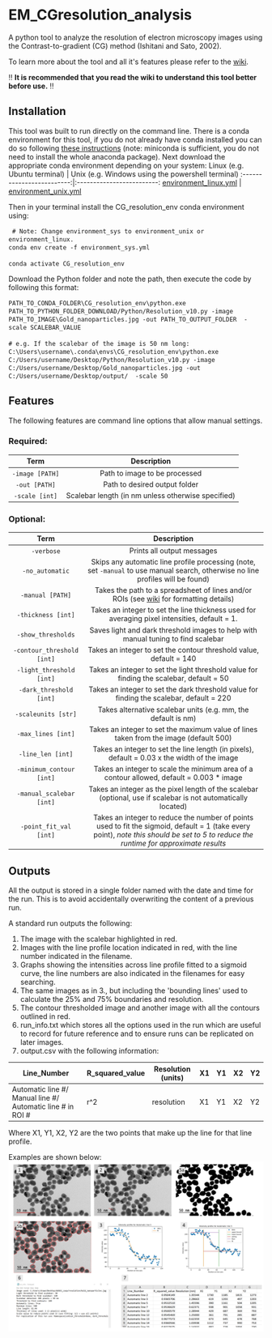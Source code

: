 # EM_CGresolution_analysis

A python tool to analyze the resolution of electron microscopy images using the Contrast-to-gradient (CG) method (Ishitani and Sato, 2002).

To learn more about the tool and all it's features please refer to the [wiki](https://github.com/NickiShaw/EM_CGresolution_analysis/wiki).

:bangbang: **It is recommended that you read the wiki to understand this tool better before use.** :bangbang:


## Installation

This tool was built to run directly on the command line. There is a conda environment for this tool, if you do not already have conda installed you can do so following [these instructions](https://docs.conda.io/projects/conda/en/latest/user-guide/install/index.html) (note: miniconda is sufficient, you do not need to install the whole anaconda package). Next download the appropriate conda environment depending on your system:
Linux (e.g. Ubuntu terminal) |  Unix (e.g. Windows using the powershell terminal)
:-------------------------:|:-------------------------:
[environment_linux.yml](https://github.com/NickiShaw/EM_CGresolution_analysis/blob/main/environment_linux.yml)  | [environment_unix.yml](https://github.com/NickiShaw/EM_CGresolution_analysis/blob/main/environment_unix.yml)

Then in your terminal install the CG_resolution_env conda environment using:

```
 # Note: Change environment_sys to environment_unix or environment_linux.
conda env create -f environment_sys.yml

conda activate CG_resolution_env
```

Download the Python folder and note the path, then execute the code by following this format:

```
PATH_TO_CONDA_FOLDER\CG_resolution_env\python.exe PATH_TO_PYTHON_FOLDER_DOWNLOAD/Python/Resolution_v10.py -image PATH_TO_IMAGE\Gold_nanoparticles.jpg -out PATH_TO_OUTPUT_FOLDER  -scale SCALEBAR_VALUE

# e.g. If the scalebar of the image is 50 nm long:
C:\Users\username\.conda\envs\CG_resolution_env\python.exe C:/Users/username/Desktop/Python/Resolution_v10.py -image C:/Users/username/Desktop/Gold_nanoparticles.jpg -out C:/Users/username/Desktop/output/  -scale 50

```

## Features

The following features are command line options that allow manual settings.

### Required:

Term            |  Description
:-------------------------:|:-------------------------:
`-image [PATH]`  | Path to image to be processed
`-out [PATH]`  | Path to desired output folder
`-scale [int]` | Scalebar length (in nm unless otherwise specified)

### Optional:

Term            |  Description
:-------------------------:|:-------------------------:
`-verbose`  | Prints all output messages
`-no_automatic`  | Skips any automatic line profile processing (note, set `-manual` to use manual search, otherwise no line profiles will be found)
`-manual [PATH]` | Takes the path to a spreadsheet of lines and/or ROIs (see [wiki](https://github.com/NickiShaw/EM_CGresolution_analysis/wiki/Manual-Options) for formatting details)
`-thickness [int]` | Takes an integer to set the line thickness used for averaging pixel intensities, default = 1.
`-show_thresholds` | Saves light and dark threshold images to help with manual tuning to find scalebar
`-contour_threshold [int]` | Takes an integer to set the contour threshold value, default = 140
`-light_threshold [int]` | Takes an integer to set the light threshold value for finding the scalebar, default = 50
`-dark_threshold [int]` | Takes an integer to set the dark threshold value for finding the scalebar, default = 220
`-scaleunits [str]` | Takes alternative scalebar units (e.g. mm, the default is nm)
`-max_lines [int]` | Takes an integer to set the maximum value of lines taken from the image (default 500)
`-line_len [int]` | Takes an integer to set the line length (in pixels), default = 0.03 x the width of the image
`-minimum_contour [int]` | Takes an integer to scale the minimum area of a contour allowed, default = 0.003 * image
`-manual_scalebar [int]` | Takes an integer as the pixel length of the scalebar (optional, use if scalebar is not automatically located)
`-point_fit_val [int]` | Takes an integer to reduce the number of points used to fit the sigmoid, default = 1 (take every point), *note this should be set to 5 to reduce the runtime for approximate results*

## Outputs

All the output is stored in a single folder named with the date and time for the run. This is to avoid accidentally overwriting the content of a previous run.

A standard run outputs the following:
1. The image with the scalebar highlighted in red.
2. Images with the line profile location indicated in red, with the line number indicated in the filename.
3. Graphs showing the intensities across line profile fitted to a sigmoid curve, the line numbers are  also indicated in the filenames for easy searching.
4. The same images as in 3., but including the 'bounding lines' used to calculate the 25% and 75% boundaries and resolution.
5. The contour thresholded image and another image with all the contours outlined in red.
6. run_info.txt which stores all the options used in the run which are useful to record for future reference and to ensure runs can be replicated on later images.
7. output.csv with the following information:

Line_Number | R_squared_value | Resolution (units) |	X1 | Y1 |	X2 | Y2
-|-|-|-|-|-|-|
Automatic line #/ Manual line #/ Automatic line # in ROI # | r^2 | resolution |	X1 | Y1 |	X2 | Y2

Where X1, Y1, X2, Y2 are the two points that make up the line for that line profile.

Examples are shown below:
![sample_output_image](https://github.com/NickiShaw/EM_CGresolution_analysis/blob/main/Wiki_Pictures/sample_outputs.jpg?raw=true)
